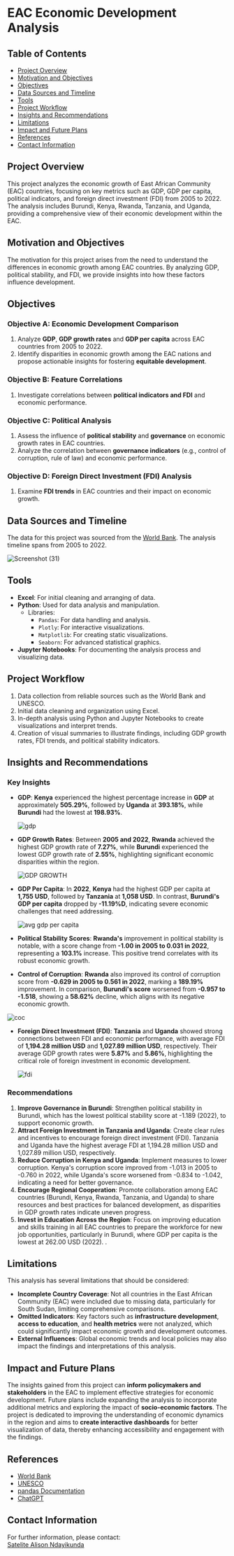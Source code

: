 # EAC Economic Development Analysis

## Table of Contents
- [Project Overview](#project-overview)
- [Motivation and Objectives](#motivation-and-objectives)
- [Objectives](#objectives)
- [Data Sources and Timeline](#data-sources-and-timeline)
- [Tools](#tools)
- [Project Workflow](#project-workflow)
- [Insights and Recommendations](#insights-and-recommendations)
- [Limitations](#limitations)
- [Impact and Future Plans](#impact-and-future-plans)
- [References](#references)
- [Contact Information](#contact-information)

## Project Overview
This project analyzes the economic growth of East African Community (EAC) countries, focusing on key metrics such as GDP, GDP per capita, political indicators, and foreign direct investment (FDI) from 2005 to 2022. The analysis includes Burundi, Kenya, Rwanda, Tanzania, and Uganda, providing a comprehensive view of their economic development within the EAC.

## Motivation and Objectives
The motivation for this project arises from the need to understand the differences in economic growth among EAC countries. By analyzing GDP, political stability, and FDI, we provide insights into how these factors influence development.

## Objectives

### Objective A: Economic Development Comparison
1. Analyze **GDP**, **GDP growth rates** and **GDP per capita** across EAC countries from 2005 to 2022.
2. Identify disparities in economic growth among the EAC nations and propose actionable insights for fostering **equitable development**.

### Objective B: Feature Correlations
1. Investigate correlations between **political indicators and FDI**  and economic performance.

### Objective C: Political Analysis
1. Assess the influence of **political stability** and **governance** on economic growth rates in EAC countries.
2. Analyze the correlation between **governance indicators** (e.g., control of corruption, rule of law) and economic performance.

### Objective D: Foreign Direct Investment (FDI) Analysis
1. Examine **FDI trends** in EAC countries and their impact on economic growth.

## Data Sources and Timeline

The data for this project was sourced from the [World Bank](https://www.worldbank.org). The analysis timeline spans from 2005 to 2022.

![Screenshot (31)](https://github.com/user-attachments/assets/da7881c9-6bee-4b29-a38e-b44a0ac53f69)


## Tools

- **Excel**: For initial cleaning and arranging of data.
- **Python**: Used for data analysis and manipulation.
  - Libraries:
    - `Pandas`: For data handling and analysis.
    - `Plotly`: For interactive visualizations.
    - `Matplotlib`: For creating static visualizations.
    - `Seaborn`: For advanced statistical graphics.
- **Jupyter Notebooks**: For documenting the analysis process and visualizing data.


## Project Workflow
1. Data collection from reliable sources such as the World Bank and UNESCO.
2. Initial data cleaning and organization using Excel.
3. In-depth analysis using Python and Jupyter Notebooks to create visualizations and interpret trends.
4. Creation of visual summaries to illustrate findings, including GDP growth rates, FDI trends, and political stability indicators.

## Insights and Recommendations

### Key Insights

- **GDP**: **Kenya** experienced the highest percentage increase in **GDP** at approximately **505.29%**, followed by **Uganda** at **393.18%**, while **Burundi** had the lowest at **198.93%**.

  ![gdp](https://github.com/user-attachments/assets/0a55cf53-7523-41f0-a96d-049c5cdaf4c7)


- **GDP Growth Rates**: Between **2005 and 2022**, **Rwanda** achieved the highest GDP growth rate of **7.27%**, while **Burundi** experienced the lowest GDP growth rate of **2.55%**, highlighting significant economic disparities within the region.

  ![GDP GROWTH](https://github.com/user-attachments/assets/5087c439-6a8d-4dd2-9d8d-9c79c5ed6397)

  
- **GDP Per Capita**: In **2022**, **Kenya** had the highest GDP per capita at **1,755 USD**, followed by **Tanzania** at **1,058 USD**. In contrast, **Burundi's GDP per capita** dropped by **-11.19%D**, indicating severe economic challenges that need addressing.

  ![avg gdp per capita](https://github.com/user-attachments/assets/ac223474-299f-4b02-bce9-ed9a120b22ec)

  
- **Political Stability Scores**: **Rwanda's** improvement in political stability is notable, with a score change from **-1.00 in 2005 to 0.031 in 2022**, representing a **103.1%** increase. This positive trend correlates with its robust economic growth.


 - **Control of Corruption**: **Rwanda** also improved its control of corruption score from **-0.629 in 2005 to 0.561 in 2022**, marking a **189.19%** improvement. In comparison, **Burundi's score** worsened from **-0.957 to -1.518**, showing a **58.62%** decline, which aligns with its negative economic growth.
   
![coc](https://github.com/user-attachments/assets/b248a43b-fb13-465a-b509-bee98421259d)
    
- **Foreign Direct Investment (FDI)**: **Tanzania** and **Uganda** showed strong connections between FDI and economic performance, with average FDI of **1,194.28 million USD** and **1,027.89 million USD**, respectively. Their average GDP growth rates were **5.87%** and **5.86%**, highlighting the critical role of foreign investment in economic development.

  ![fdi](https://github.com/user-attachments/assets/b8e35409-19c3-4930-857d-be5a08988fe4)

  
### Recommendations
1. **Improve Governance in Burundi**: Strengthen political stability in Burundi, which has the lowest political stability score at -1.189 (2022), to support economic growth.
2. **Attract Foreign Investment in Tanzania and Uganda**: Create clear rules and incentives to encourage foreign direct investment (FDI). Tanzania and Uganda have the highest average FDI at 1,194.28 million USD and 1,027.89 million USD, respectively.
3. **Reduce Corruption in Kenya and Uganda**: Implement measures to lower corruption. Kenya's corruption score improved from -1.013 in 2005 to -0.760 in 2022, while Uganda's score worsened from -0.834 to -1.042, indicating a need for better governance.
4. **Encourage Regional Cooperation**: Promote collaboration among EAC countries (Burundi, Kenya, Rwanda, Tanzania, and Uganda) to share resources and best practices for balanced development, as disparities in GDP growth rates indicate uneven progress.
5. **Invest in Education Across the Region**: Focus on improving education and skills training in all EAC countries to prepare the workforce for new job opportunities, particularly in Burundi, where GDP per capita is the lowest at 262.00 USD (2022).
.

## Limitations
This analysis has several limitations that should be considered:
- **Incomplete Country Coverage**: Not all countries in the East African Community (EAC) were included due to missing data, particularly for South Sudan, limiting comprehensive comparisons.
- **Omitted Indicators**: Key factors such as **infrastructure development**, **access to education**, and **health metrics** were not analyzed, which could significantly impact economic growth and development outcomes.
- **External Influences**: Global economic trends and local policies may also impact the findings and interpretations of this analysis.

## Impact and Future Plans
The insights gained from this project can **inform policymakers and stakeholders** in the EAC to implement effective strategies for economic development.
Future plans include expanding the analysis to incorporate additional metrics and exploring the impact of **socio-economic factors**. The project is dedicated to improving the understanding of economic dynamics in the region and aims to **create interactive dashboards** for better visualization of data, thereby enhancing accessibility and engagement with the findings.


## References
- [World Bank](https://data.worldbank.org/)
- [UNESCO](https://www.unesco.org/)
- [pandas Documentation](https://pandas.pydata.org/)
- [ChatGPT](https://openai.com/blog/chatgpt/)

## Contact Information
For further information, please contact:  
[Satelite Alison Ndayikunda](mailto:satalisonn@gmail.com)
